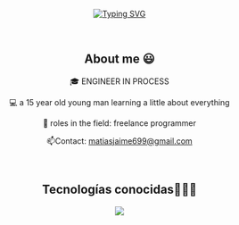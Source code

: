 <p align="center"><a href="https://github.com/matijaime/"><img src="https://readme-typing-svg.demolab.com?font=Fira+Code&pause=1000&center=FALSO&vCenter=FALSO&repeat=verdadero&random=FALSO&width=435&lines=Hi+There%2C+I'm+Matias+Jaime%F0%9F%91%8B" alt="Typing SVG" /></a></p>

<div align="center">

<br>
 <h2>About me 😃</h2>
 <!--Intro start-->

<p>
  🎓 ENGINEER IN PROCESS</strong>
  
  💻 a 15 year old young man learning a little about everything 

  📝 roles in the field: freelance programmer

  📫Contact: matiasjaime699@gmail.com
</p>

<div align="center">

  <br>
  <h2>Tecnologías conocidas👨🏻‍💻</h2>
  <!--tech stack icons-->
  <p align="center">
    <a href="https://skillicons.dev">
      <img src="https://skillicons.dev/icons?i=androidstudio,py,css,html,js,sqlite,vscode,ai,qt,ps,figma&perline=12" />
    </a>
  </p>
  <br>
  
</div>





